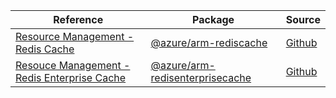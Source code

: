| Reference | Package | Source |
|---|---|---|
|[Resource Management - Redis Cache](arm-rediscache-readme.md)|[@azure/arm-rediscache](https://www.npmjs.com/package/@azure/arm-rediscache)|[Github](https://github.com/Azure/azure-sdk-for-js/blob/main/sdk/redis/arm-rediscache)|
|[Resouce Management - Redis Enterprise Cache](arm-redisenterprisecache-readme.md)|[@azure/arm-redisenterprisecache](https://www.npmjs.com/package/@azure/arm-redisenterprisecache)|[Github](https://github.com/Azure/azure-sdk-for-js/blob/main/sdk/redisenterprise/arm-redisenterprisecache)|
